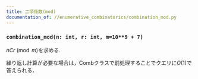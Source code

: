 ```yaml
---
title: 二項係数(mod)
documentation_of: //enumerative_combinatorics/combination_mod.py
---
```


### `combination_mod(n: int, r: int, m=10**9 + 7)`

$nCr\pmod m$を求める.

繰り返し計算が必要な場合は，Combクラスで前処理することでクエリに$O(1)$で答えられる．